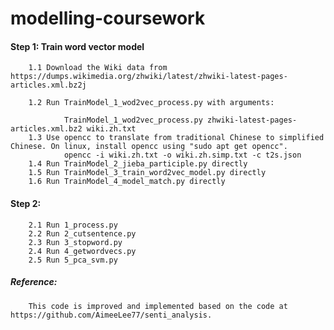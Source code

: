 # modelling-coursework

#### Step 1: Train word vector model

		1.1 Download the Wiki data from https://dumps.wikimedia.org/zhwiki/latest/zhwiki-latest-pages-articles.xml.bz2j
		
		1.2 Run TrainModel_1_wod2vec_process.py with arguments:
		
				TrainModel_1_wod2vec_process.py zhwiki-latest-pages-articles.xml.bz2 wiki.zh.txt
		1.3 Use opencc to translate from traditional Chinese to simplified Chinese. On linux, install opencc using "sudo apt get opencc".
				opencc -i wiki.zh.txt -o wiki.zh.simp.txt -c t2s.json
		1.4 Run TrainModel_2_jieba_participle.py directly
		1.5 Run TrainModel_3_train_word2vec_model.py directly
		1.6 Run TrainModel_4_model_match.py directly
#### Step 2:


		2.1 Run 1_process.py
		2.2 Run 2_cutsentence.py
		2.3 Run 3_stopword.py
		2.4 Run 4_getwordvecs.py
		2.5 Run 5_pca_svm.py

##### Reference:



		This code is improved and implemented based on the code at https://github.com/AimeeLee77/senti_analysis.
